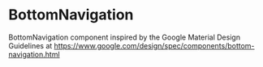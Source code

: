 # BottomNavigation
BottomNavigation component inspired by the Google Material Design Guidelines at https://www.google.com/design/spec/components/bottom-navigation.html
